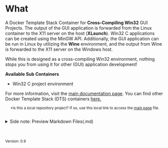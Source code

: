 

# What
A Docker Template Stack Container for **Cross-Compiling Win32** GUI Projects.
The output of the GUI application is forwarded from the Linux container to the X11 server on the host (**XLaunch**). Win32 C applications can be created using the MinGW API. Additionally, the GUI application can be run in Linux by utilizing the **Wine** environment, and the output from Wine is forwarded to the X11 server on the Windows host.

While this is designed as a cross-compiling Win32 environment, nothing stops you from using it for other (GUI) application development!

**Available Sub Containers**
- Win32 C project environment


For more information, visit the [main documentation page](https://nicojane.github.io/APP-X11-Forward-win32-Development-Template-Stack/index.html). You can find other Docker Template Stack (DTS) containers  [here.](https://nicojane.github.io/Docker-Template-Stacks-Home/)

<sub> &nbsp;&nbsp;&nbsp;&nbsp; *Is this a local repository project? If so, use this local link to access the [main page](./index) file. <sub>
<br><br>


<details closed>  
  <summary class="clickable-summary">
  <span  class="summary-icon"></span> 
  Side note: Preview Markdown Files(.md)
  </summary> 	<!-- On same line is failure, Don't indent the following Markdown lines!  -->

> <br>
> 
> ### Preview Markdown Files(.md)
>
>To preview the Markdown (.md) files in this project, one of the best solutions is to open these files in Visual Studio Code (VSC) and install the plugin: **Markdown Preview GitHub Styling** (Tested with version 2.04). Other plugins, or plugins for other programs, may not always work correctly with the file links in the documentation. I use the file link syntax supported by GitHub (Jekyll), which is also compatible with the above-mentioned plugin.
>
> To display the Preview screen in VSC: 
>- Ensure that you are **not** working in ***Restricted mode***.
>- Click on the "file.md" tab and choose: "Open preview." 
>- Alternatively, you can click the 'Open Preview to the Side' button at the top right. 
>
><br>
<a href="https://github.com/mjbvz/vscode-github-markdown-preview-style" target="_blank">Click here for more information on the Markdown Preview GitHub Styling plugin</a>
</details>


<br><br>
<small>Version: 0.9 </small>